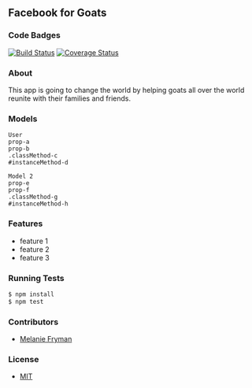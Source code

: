 ## Facebook for Goats
### Code Badges
[![Build Status](https://travis-ci.org/mlfryman/facebook.svg?branch=master)](https://travis-ci.org/mlfryman/facebook)
[![Coverage Status](https://coveralls.io/repos/mlfryman/facebook/badge.png?branch=master)](https://coveralls.io/r/mlfryman/facebook?branch=master)

### About
This app is going to change the world by helping goats all over the world reunite with their families and friends.

### Models
```
User
prop-a
prop-b
.classMethod-c
#instanceMethod-d
```

```
Model 2
prop-e
prop-f
.classMethod-g
#instanceMethod-h
```

### Features
- feature 1
- feature 2
- feature 3

### Running Tests
```bash
$ npm install
$ npm test
```

### Contributors
- [Melanie Fryman](https://github.com/mlfryman)

### License
- [MIT](LICENSE)

